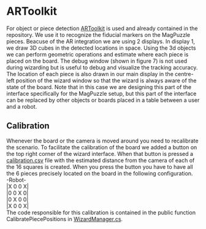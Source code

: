 # ARToolkit
For object or piece detection [ARToolkit](https://artoolkit.org/) is used and already contained in the repository. We use it to recognize the fiducial markers on the MagPuzzle pieces. Beacuse of the AR integration we are using 2 displays. In display 1, we draw 3D cubes in the detected locations in space. Using the 3d objects we can perform geometric operations and estimate where each piece is placed on the board. The debug window (shown in figure 7) is not used during wizarding but is useful to debug and visualize the tracking accuracy. The location of each piece is also drawn in our main display in the centre-left position of the wizard window so that the wizard is always aware of the state of the board. Note that in this case we are designing this part of the interface specifically for the MagPuzzle setup, but this part of the interface can be replaced by other objects or boards placed in a table between a user and a robot.

## Calibration
Whenever the board or the camera is moved around you need to recalibrate the scenario. To facilitate the calibration of the board we added a button on the top right corner of the wizard interface. When that button is pressed a [calibration.csv](calibration.csv) file with the estimated distance from the camera of each of the 16 squares is created. When you press the button you have to have all the 6 pieces precisely located on the board in the following configuration.  
-Robot-  
|X  0  0  X|   
|0  0  X  0|   
|0  X  0  0|  
|X  0  0  X|   
The code responsible for this calibration is contained in the public function CalibratePiecePositions in [WizardManager.cs](Assets/Scripts/WizardManager.cs).